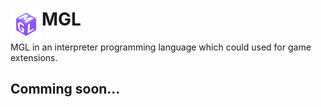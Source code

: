 <h1>MGL<img src="logo.png" alt="MGL-Logo" width="50" height="50" align="left"/></h1>
<p>MGL in an interpreter programming language which could used for game extensions.</p>
<h2>Comming soon...</h2>
